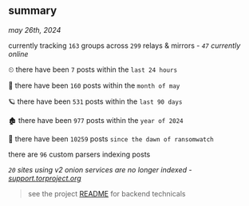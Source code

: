 
## summary
_may 26th, 2024_

currently tracking `163` groups across `299` relays & mirrors - _`47` currently online_

⏲ there have been `7` posts within the `last 24 hours`

🦈 there have been `160` posts within the `month of may`

🪐 there have been `531` posts within the `last 90 days`

🏚 there have been `977` posts within the `year of 2024`

🦕 there have been `10259` posts `since the dawn of ransomwatch`

there are `96` custom parsers indexing posts

_`20` sites using v2 onion services are no longer indexed - [support.torproject.org](https://support.torproject.org/onionservices/v2-deprecation/)_

> see the project [README](https://github.com/joshhighet/ransomwatch#ransomwatch--) for backend technicals
